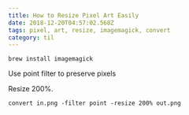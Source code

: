 ```yaml
---
title: How to Resize Pixel Art Easily
date: 2018-12-20T04:57:02.568Z
tags: pixel, art, resize, imagemagick, convert
category: til
---
```


```
brew install imagemagick
```

Use point filter to preserve pixels

Resize 200%.

```
convert in.png -filter point -resize 200% out.png
```
